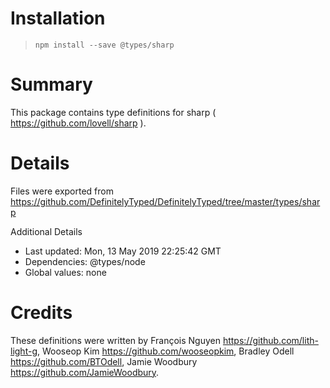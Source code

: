# Installation
> `npm install --save @types/sharp`

# Summary
This package contains type definitions for sharp ( https://github.com/lovell/sharp ).

# Details
Files were exported from https://github.com/DefinitelyTyped/DefinitelyTyped/tree/master/types/sharp

Additional Details
 * Last updated: Mon, 13 May 2019 22:25:42 GMT
 * Dependencies: @types/node
 * Global values: none

# Credits
These definitions were written by François Nguyen <https://github.com/lith-light-g>, Wooseop Kim <https://github.com/wooseopkim>, Bradley Odell <https://github.com/BTOdell>, Jamie Woodbury <https://github.com/JamieWoodbury>.
